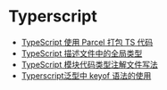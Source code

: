 # Typerscript

- [TypeScript 使用 Parcel 打包 TS 代码](./typerscript/TypeScript使用Parcel打包TS代码.md)
- [TypeScript 描述文件中的全局类型](./typerscript/TypeScript描述文件中的全局类型.md)
- [TypeScript 模块代码类型注解文件写法](./typerscript/TypeScript模块代码类型注解文件写法.md)
- [Typerscript泛型中 keyof 语法的使用](./typerscript/泛型中keyof语法的使用.md)
